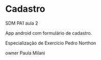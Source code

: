 # Cadastro

SDM PA1 aula 2

App android com formulário de cadastro.

Especialização de Exercício
Pedro Northon

owner Paula Milani
